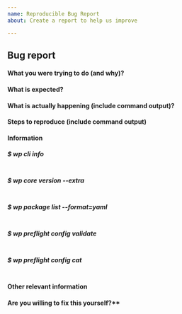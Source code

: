 ```yaml
---
name: Reproducible Bug Report
about: Create a report to help us improve

---
```


<!-- Please don't delete this template or we'll close your issue -->
<!-- Before creating an issue please make sure you are using the latest versions of WordPress, WP CLI and PHP. -->

## Bug report

<!-- Please ask questions on StackOverflow. -->
<!-- https://stackoverflow.com/questions/ask?tags=wp-cli -->
<!-- Issues which contain questions or support requests will be closed. -->

####  What you were trying to do (and why)?

#### What is expected?

#### What is actually happening (include command output)?

#### Steps to reproduce (include command output)

<!-- If you are reporting a bug that can ONLY be reproduced on your repository, PLEASE provide this repo link. That takes guessing work out of the way and saves us time. -->

<!-- If your repo isn't public or isn't about package development, describe full steps to reproduce on Local(By Flywheel) - https://local.getflywheel.com/ -->

#### Information

<!-- Paste the console outputs inside ``` areas -->

<!-- A `$ wp preflight doctor` command would be helpful. Pull requests are welcomed! -->

##### $ wp cli info

```bash

```

##### $ wp core version --extra

```bash

```

##### $ wp package list --format=yaml

```yaml

```


##### $ wp preflight config validate

```bash

```

##### $ wp preflight config cat

```toml

```

#### Other relevant information

#### Are you willing to fix this yourself?**
